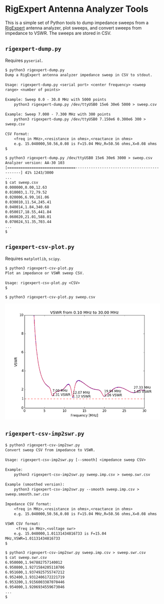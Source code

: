 # RigExpert Antenna Analyzer Tools

This is a simple set of Python tools to dump impedance sweeps from a
[RigExpert](http://www.rigexpert.com/) antenna analyzer, plot sweeps, and
convert sweeps from impedance to VSWR. The sweeps are stored in CSV.

## `rigexpert-dump.py`

Requires `pyserial`.

```
$ python3 rigexpert-dump.py
Dump a RigExpert antenna analyzer impedance sweep in CSV to stdout.

Usage: rigexpert-dump.py <serial port> <center frequency> <sweep range> <number of points>

Example: Sweep 0.0 - 30.0 MHz with 5000 points
    python3 rigexpert-dump.py /dev/ttyUSB0 15e6 30e6 5000 > sweep.csv

Example: Sweep 7.000 - 7.300 MHz with 300 points
    python3 rigexpert-dump.py /dev/ttyUSB0 7.150e6 0.300e6 300 > sweep.csv

CSV Format:
    <freq in MHz>,<resistance in ohms>,<reactance in ohms>
    e.g. 15.040000,50.56,0.08 is F=15.04 MHz,R=50.56 ohms,X=0.08 ohms
$
```

```
$ python3 rigexpert-dump.py /dev/ttyUSB0 15e6 30e6 3000 > sweep.csv
Analyzer version: AA-30 103
[===============================---------------------------------------------] 41% 1243/3000
...
$ cat sweep.csv
0.000000,0.00,12.63
0.010003,1.72,79.52
0.020006,6.99,161.06
0.030010,11.54,245.41
0.040014,1.84,340.68
0.050017,18.55,441.84
0.060020,21.01,588.01
0.070024,51.35,703.44
...
$
```

## `rigexpert-csv-plot.py`

Requires `matplotlib`, `scipy`.

```
$ python3 rigexpert-csv-plot.py
Plot an impedance or VSWR sweep CSV.

Usage: rigexpert-csv-plot.py <CSV>
$
```

```
$ python3 rigexpert-csv-plot.py sweep.csv
```

![](example-plot.png)

## `rigexpert-csv-imp2swr.py`

```
$ python3 rigexpert-csv-imp2swr.py
Convert sweep CSV from impedance to VSWR.

Usage: rigexpert-csv-imp2swr.py [--smooth] <impedance sweep CSV>

Example:
    python3 rigexpert-csv-imp2swr.py sweep.imp.csv > sweep.swr.csv

Example (smoothed version):
    python3 rigexpert-csv-imp2swr.py --smooth sweep.imp.csv > sweep.smooth.swr.csv

Impedance CSV format:
    <freq in MHz>,<resistance in ohms>,<reactance in ohms>
    e.g. 15.040000,50.56,0.08 is F=15.04 MHz,R=50.56 ohms,X=0.08 ohms

VSWR CSV format:
     <freq in MHz>,<voltage swr>
    e.g. 15.040000,1.01131434816733 is F=15.04 MHz,VSWR=1.01131434816733
$
```

```
$ python3 rigexpert-csv-imp2swr.py sweep.imp.csv > sweep.swr.csv
$ cat sweep.swr.csv
6.950000,1.947882757140012
6.950800,1.9271584205118706
6.951600,1.9374925755747212
6.952400,1.9312406172221719
6.953200,1.9156003387070446
6.954000,1.9206934559673046
...
$
```

